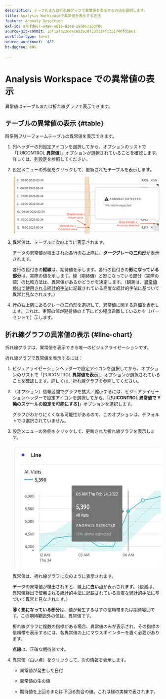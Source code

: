 ```yaml
---
description: テーブルまたは折れ線グラフで異常値を表示する方法を説明します。
title: Analysis Workspaceで異常値を表示する方法
feature: Anomaly Detection
exl-id: a76fd967-e4ae-4616-83ce-19de67300f0c
source-git-commit: 16f1a732260ace8393d7303134fc351740fd1661
workflow-type: tm+mt
source-wordcount: '482'
ht-degree: 89%

---
```


# Analysis Workspace での異常値の表示

異常値はテーブルまたは折れ線グラフで表示できます。

## テーブルの異常値の表示 {#table}

時系列フリーフォームテーブルの異常値を表示できます。

1. 列ヘッダーの列設定アイコンを選択してから、オプションのリストで「[!UICONTROL **異常値**]」オプションが選択されていることを確認します。詳しくは、[列設定](/help/analysis-workspace/visualizations/freeform-table/column-row-settings/column-settings.md)を参照してください。

1. 設定メニューの外側をクリックして、更新されたテーブルを表示します。

   ![予測を 15%下回ったことを示す異常値検出通知。](assets/anomaly_detected.png)

1. 異常値は、テーブルに次のように表示されます。

   データの異常値が検出された各行の右上隅に、**ダークグレーの三角形**&#x200B;が表示されます。

   各行の色付きの&#x200B;**縦線**&#x200B;は、期待値を示します。各行の色付きの&#x200B;**影になっている部分**&#x200B;は、実際の値を示します。線（期待値）と影になっている部分（実際の値）の比較方法は、異常値があるかどうかを決定します。（観測は、[異常値検出で使用される統計的手法](/help/analysis-workspace/virtual-analyst/c-anomaly-detection/statistics-anomaly-detection.md)に記載されている高度な統計的手法に基づいて異常と見なされます。）

1. 行の右上隅にあるグレーの三角形を選択して、異常値に関する詳細を表示します。これは、実際の値が期待値の上下にどの程度乖離しているかを（パーセントで）示します。

## 折れ線グラフの異常値の表示 {#line-chart}

折れ線グラフは、異常値を表示できる唯一のビジュアライゼーションです。

折れ線グラフで異常値を表示するには：

1. ビジュアライゼーションヘッダーで設定アイコンを選択してから、オプションのリストで「[!UICONTROL **異常値を表示**]」オプションが選択されていることを確認します。詳しくは、[折れ線グラフ](/help/analysis-workspace/visualizations/line.md)を参照してください。

1. （オプション）信頼区間でグラフを拡大／縮小するには、ビジュアライゼーションヘッダーで設定アイコンを選択してから、「**[!UICONTROL 異常値で Y 軸のスケールの設定を可能にする]**」オプションを選択します。

   グラフがわかりにくくなる可能性があるので、このオプションは、デフォルトでは選択されていません。

1. 設定メニューの外側をクリックして、更新された折れ線グラフを表示します。

   ![異常値が検出されたメッセージが、予測を 15%上回っていることを示す折れ線グラフ。](assets/anomaly_linechart.png)

   異常値は、折れ線グラフに次のように表示されます。

   データの異常値が検出されると、線上に&#x200B;**白い点**&#x200B;が表示されます。（観測は、[異常値検出で使用される統計的手法](/help/analysis-workspace/virtual-analyst/c-anomaly-detection/statistics-anomaly-detection.md)に記載されている高度な統計的手法に基づいて異常と見なされます。）

   **薄く影になっている部分**&#x200B;は、値が発生するはずの信頼帯または期待範囲です。この期待範囲外の値は、異常値です。

   折れ線グラフに複数の指標がある場合、異常値のみが表示され、その指標の信頼帯を表示するには、各異常値の上にマウスポインターを置く必要があります。

   **点線**&#x200B;は、正確な期待値です。

1. 異常値（白い点）をクリックして、次の情報を表示します。

   * 異常値が発生した日付

   * 異常値の生の値

   * 期待値を上回るまたは下回る割合の値。これは緑の実線で表されます。

